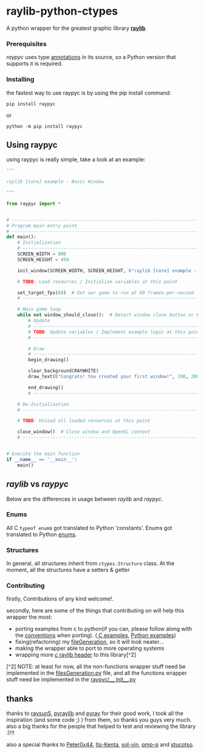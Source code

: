 # raylib-python-ctypes

A python wrapper for the greatest graphic library **[raylib](https://github.com/raysan5/raylib)**.

### Prerequisites

_raypyc_ uses type [annotations](https://www.python.org/dev/peps/pep-3107/#id30) in its source, so a Python version that
supports it is required.

### Installing

the fastest way to use raypyc is by using the pip install command:

```
pip install raypyc
```

or

```
python -m pip install raypyc
```

## Using raypyc

using raypyc is really simple, take a look at an example:

```python
"""

raylib [core] example - Basic Window

"""

from raypyc import *


# ------------------------------------------------------------------------------------
# Program main entry point
# ------------------------------------------------------------------------------------
def main():
    # Initialization
    # ------------------------------------------------------------------------------------
    SCREEN_WIDTH = 800
    SCREEN_HEIGHT = 450

    init_window(SCREEN_WIDTH, SCREEN_HEIGHT, b"raylib [core] example - basic window")

    # TODO: Load resources / Initialize variables at this point

    set_target_fps(60)  # Set our game to run at 60 frames-per-second
    # ------------------------------------------------------------------------------------

    # Main game loop
    while not window_should_close():  # Detect window close button or ESC key
        # Update
        # ----------------------------------------------------------------------------------
        # TODO: Update variables / Implement example logic at this point
        # ----------------------------------------------------------------------------------

        # Draw
        # ----------------------------------------------------------------------------------
        begin_drawing()

        clear_background(RAYWHITE)
        draw_text(b"Congrats! You created your first window!", 190, 200, 20, LIGHTGRAY)

        end_drawing()
        # ----------------------------------------------------------------------------------

    # De-Initialization
    # ----------------------------------------------------------------------------------

    # TODO: Unload all loaded resources at this point

    close_window()  # Close window and OpenGL context
    # ----------------------------------------------------------------------------------


# Execute the main function
if __name__ == '__main__':
    main()

```

## _raylib_ vs _raypyc_

Below are the differences in usage between _raylib_ and _raypyc_.

### Enums

All C `typeof enum`s got translated to Python 'constants'. Enums got translated to
Python [enums](https://docs.python.org/3/library/enum.html).

### Structures

In general, all structures inherit from `ctypes.Structure` class. At the moment, all the structures have a setters &
getter

### Contributing

firstly, Contributions of any kind welcome!.

secondly, here are some of the things that contributing on will help this wrapper the most:

* porting examples from c to python(if you can, please follow along with
  the [conventions](https://github.com/sDos280/raylib-python-ctypes/blob/main/CONVENTIONS.md) when porting). ([
  C examples](https://github.com/raysan5/raylib/tree/master/examples), [
  Python examples](https://github.com/sDos280/raylib-python-ctypes))
* fixing(refactoring) my [fileGeneration](https://github.com/sDos280/raylib-python-ctypes/blob/main/filesGeneration.py),
  so it will look neater...
* making the wrapper able to port to more operating systems
* wrapping more [_c_ raylib header](https://github.com/raysan5/raylib/tree/master/src) to this library[^2]

[^2] NOTE: at least for now, all the non-functions wrapper stuff need be implemented in
the [filesGeneration.py](https://github.com/sDos280/raylib-python-ctypes/blob/main/filesGeneration.py) file, and all the
functions wrapper stuff need be implemented in the [raypyc/__
init__.py](https://github.com/sDos280/raylib-python-ctypes/blob/main/raypyc/__init__.py)

## thanks

thanks to [raysun5](https://github.com/raysan5), [pyraylib](https://github.com/Ho011/pyraylib)
and [pyray](https://github.com/sDos280/raylib-python-cffi) for their good work, I took all the inspiration (and some
code ;) ) from them, so thanks you guys very much.
also a big thanks for the people that helped to test and reviewing the library :)!!!

also a special thanks to [Peter0x44](https://github.com/Peter0x44), [Its-Kenta](https://github.com/Its-Kenta), [sol-vin](https://github.com/sol-vin), [pmp-p](https://github.com/pmp-p) and [stucotso](https://gist.github.com/stucotso).
